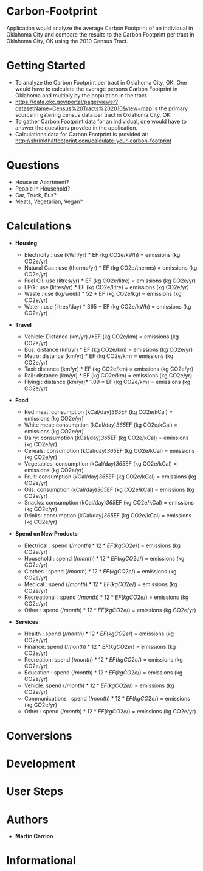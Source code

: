 # Carbon-Footprint

Application would analyze the average Carbon Footprint of an individual in Oklahoma City and compare the results to the Carbon Footprint per tract in Oklahoma City, OK using the 2010 Census Tract.

# Getting Started

- To analyze the Carbon Footprint per tract in Oklahoma City, OK, One would have to calculate the average persons Carbon Footprint in Oklahoma and multiply by the population in the tract. 
- https://data.okc.gov/portal/page/viewer?datasetName=Census%20Tracts%202010&view=map is the primary source in gatering census data per tract in Oklahoma City, OK. 
- To gather Carbon Footprint data for an individual, one would have to answer the questions provded in the application.
- Calculations data for Carbon Footprint is provided at: http://shrinkthatfootprint.com/calculate-your-carbon-footprint

# Questions
- House or Apartment?
- People in Household?
- Car, Truck, Bus?
- Meats, Vegetarian, Vegan?
# Calculations
- **Housing**
  - Electricity : use (kWh/yr) * EF (kg CO2e/kWh) = emissions (kg CO2e/yr)
  - Natural Gas : use (therms/yr) * EF (kg CO2e/therms) = emissions (kg CO2e/yr)
  - Fuel Oil: use (litres/yr) * EF (kg CO2e/litre) = emissions (kg CO2e/yr)
  - LPG : use (litres/yr) * EF (kg CO2e/litre) = emissions (kg CO2e/yr)
  - Waste : use (kg/week) * 52 * EF (kg CO2e/kg) = emissions (kg CO2e/yr)
  - Water : use (litres/day) * 365 * EF (kg CO2e/kWh) = emissions (kg CO2e/yr)
- **Travel**
  - Vehicle: Distance (km/yr) /*EF (kg CO2e/km) = emissions (kg CO2e/yr)
  - Bus: distance (km/yr) * EF (kg CO2e/km) = emissions (kg CO2e/yr)
  - Metro: distance (km/yr) * EF (kg CO2e/km) = emissions (kg CO2e/yr)
  - Taxi: distance (km/yr) * EF (kg CO2e/km) = emissions (kg CO2e/yr)
  - Rail: distance (km/yr) * EF (kg CO2e/km) = emissions (kg CO2e/yr)
  - Flying : distance (km/yr)* 1.09 * EF (kg CO2e/km) = emissions (kg CO2e/yr)
- **Food**
  - Red meat: consumption (kCal/day)*365*EF (kg CO2e/kCal) = emissions (kg CO2e/yr) 
  - White meat: consumption (kCal/day)*365*EF (kg CO2e/kCal) = emissions (kg CO2e/yr)
  - Dairy: consumption (kCal/day)*365*EF (kg CO2e/kCal) = emissions (kg CO2e/yr)
  - Cereals: consumption (kCal/day)*365*EF (kg CO2e/kCal) = emissions (kg CO2e/yr)
  - Vegetables: consumption (kCal/day)*365*EF (kg CO2e/kCal) = emissions (kg CO2e/yr)
  - Fruit: consumption (kCal/day)*365*EF (kg CO2e/kCal) = emissions (kg CO2e/yr)
  - Oils: consumption (kCal/day)*365*EF (kg CO2e/kCal) = emissions (kg CO2e/yr)
  - Snacks: consumption (kCal/day)*365*EF (kg CO2e/kCal) = emissions (kg CO2e/yr)
  - Drinks: consumption (kCal/day)*365*EF (kg CO2e/kCal) = emissions (kg CO2e/yr)
- **Spend on New Products**
  - Electrical : spend ($/month) * 12 * EF (kg CO2e/$) = emissions (kg CO2e/yr)
  - Household : spend ($/month) * 12 * EF (kg CO2e/$) = emissions (kg CO2e/yr)
  - Clothes : spend ($/month) * 12 * EF (kg CO2e/$) = emissions (kg CO2e/yr)
  - Medical : spend ($/month) * 12 * EF (kg CO2e/$) = emissions (kg CO2e/yr)
  - Recreational : spend ($/month) * 12 * EF (kg CO2e/$) = emissions (kg CO2e/yr) 
  - Other : spend ($/month) * 12 * EF (kg CO2e/$) = emissions (kg CO2e/yr)

- **Services**
  - Health : spend ($/month) * 12 * EF (kg CO2e/$) = emissions (kg CO2e/yr)
  - Finance: spend ($/month) * 12 * EF (kg CO2e/$) = emissions (kg CO2e/yr)
  - Recreation: spend ($/month) * 12 * EF (kg CO2e/$) = emissions (kg CO2e/yr)
  - Education : spend ($/month) * 12 * EF (kg CO2e/$) = emissions (kg CO2e/yr)
  - Vehicle: spend ($/month) * 12 * EF (kg CO2e/$) = emissions (kg CO2e/yr)
  - Communications : spend ($/month) * 12 * EF (kg CO2e/$) = emissions (kg CO2e/yr)
  - Other : spend ($/month) * 12 * EF (kg CO2e/$) = emissions (kg CO2e/yr)
 
# Conversions
# Development
# User Steps
# Authors
- **Martin Carrion**
# Informational










